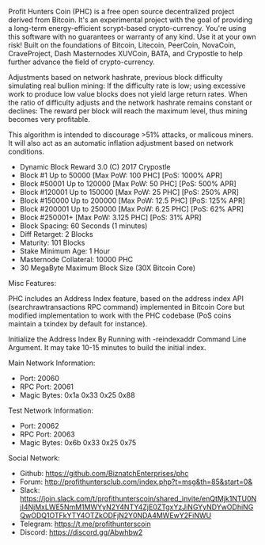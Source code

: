 Profit Hunters Coin (PHC) is a free open source decentralized project derived from Bitcoin.
It's an experimental project with the goal of providing a long-term energy-efficient scrypt-based crypto-currency.
You're using this software with no guarantees or warranty of any kind. Use it at your own risk!
Built on the foundations of Bitcoin, Litecoin, PeerCoin, NovaCoin, CraveProject, Dash Masternodes
XUVCoin, BATA, and Crypostle to help further advance the field of crypto-currency.

Adjustments based on network hashrate, previous block difficulty simulating real bullion mining: If the difficulty rate is low; using excessive work to produce low value blocks does not yield large return rates. When the ratio of difficulty adjusts and the network hashrate remains constant or declines: The reward per block will reach the maximum level, thus mining becomes very profitable.

This algorithm is intended to discourage >51% attacks, or malicous miners. It will also act as an automatic inflation adjustment based on network conditions.

- Dynamic Block Reward 3.0 (C) 2017 Crypostle
- Block #1 Up to 50000 [Max PoW: 100 PHC] [PoS: 1000% APR] 
- Block #50001 Up to 120000 [Max PoW: 50 PHC] [PoS: 500% APR]
- Block #120001 Up to 150000 [Max PoW: 25 PHC] [PoS: 250% APR]
- Block #150000 Up to 200000 [Max PoW: 12.5 PHC] [PoS: 125% APR]
- Block #200001 Up to 250000 [Max PoW: 6.25 PHC] [PoS: 62% APR]
- Block #250001+ [Max PoW: 3.125 PHC] [PoS: 31% APR]
- Block Spacing: 60 Seconds (1 minutes)
- Diff Retarget: 2 Blocks
- Maturity: 101 Blocks
- Stake Minimum Age: 1 Hour
- Masternode Collateral: 10000 PHC
- 30 MegaByte Maximum Block Size (30X Bitcoin Core)

Misc Features:

PHC includes an Address Index feature, based on the address index API (searchrawtransactions RPC command) implemented in Bitcoin Core but modified implementation to work with the PHC codebase (PoS coins maintain a txindex by default for instance).

Initialize the Address Index By Running with -reindexaddr Command Line Argument. It may take 10-15 minutes to build the initial index.

Main Network Information:

- Port: 20060
- RPC Port: 20061
- Magic Bytes: 0x1a 0x33 0x25 0x88

Test Network Information:

- Port: 20062
- RPC Port: 20063
- Magic Bytes: 0x6b 0x33 0x25 0x75

Social Network:

- Github: https://github.com/BiznatchEnterprises/phc
- Forum: http://profithuntersclub.com/index.php?t=msg&th=85&start=0&
- Slack: https://join.slack.com/t/profithunterscoin/shared_invite/enQtMjk1NTU0NjI4NjMxLWE5NmM1MWYyN2Y4NTY4ZjE0ZTgxYzJiNGYyNDYwODhiNGQwODQ1OTFkYTY4OTZkODFjN2Y0NDA4MWEwY2FiNWU
- Telegram: https://t.me/profithunterscoin
- Discord: https://discord.gg/Abwhbw2
